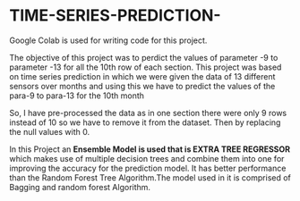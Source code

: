 # TIME-SERIES-PREDICTION- 

Google Colab is used for writing code for this project.

The objective of this project was to perdict the values of parameter -9 to parameter -13 for all the 10th row of each section. This project was based on time series prediction in which we were given the data of 13 different sensors over months and using this we have to predict the values of the para-9 to para-13 for the 10th month

So, I have pre-processed the data as in one section there were only 9 rows instead of 10 so we have to remove it from the dataset.
Then by replacing the null values with 0.

In this Project an **Ensemble Model is used that is EXTRA TREE REGRESSOR** which makes use of multiple decision trees and combine them into one for improving the accuracy for the prediction model. It has better performance than the Random Forest Tree Algorithm.The model used in it is comprised of Bagging and random forest Algorithm.

